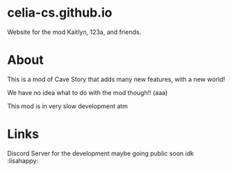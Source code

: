 # celia-cs.github.io
Website for the mod Kaitlyn, 123a, and friends.

# About

This is a mod of Cave Story that adds many new features, with a new world!

We have no idea what to do with the mod though!! (aaa)

This mod is in very slow development atm

# Links

Discord Server for the development maybe going public soon idk :lisahappy:
